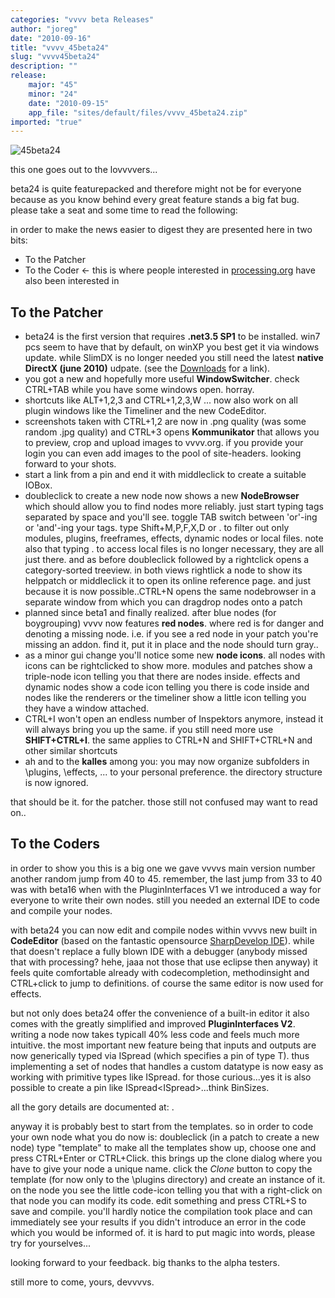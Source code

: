 ```yaml
---
categories: "vvvv beta Releases"
author: "joreg"
date: "2010-09-16"
title: "vvvv_45beta24"
slug: "vvvv45beta24"
description: ""
release: 
    major: "45"
    minor: "24"
    date: "2010-09-15"
    app_file: "sites/default/files/vvvv_45beta24.zip"
imported: "true"
---
```



![45beta24](45beta24_0.png) 

this one goes out to the lovvvvers...

beta24 is quite featurepacked and therefore might not be for everyone because as you know behind every great feature stands a big fat bug. please take a seat and some time to read the following:

in order to make the news easier to digest they are presented here in two bits:
* To the Patcher
* To the Coder <- this is where people interested in [processing.org](http://processing.org) have also been interested in
<!--break-->
## To the Patcher
* beta24 is the first version that requires **.net3.5 SP1** to be installed. win7 pcs seem to have that by default, on winXP you best get it via windows update. while SlimDX is no longer needed you still need the latest **native DirectX (june 2010)** udpate. (see the [Downloads](https://vvvv.org/downloads) for a link).
* you got a new and hopefully more useful **WindowSwitcher**. check CTRL+TAB while you have some windows open. horray.
* shortcuts like ALT+1,2,3 and CTRL+1,2,3,W ... now also work on all plugin windows like the Timeliner and the new CodeEditor.
* screenshots taken with CTRL+1,2 are now in .png quality (was some random .jpg quality) and CTRL+3 opens **Kommunikator** that allows you to preview, crop and upload images to vvvv.org. if you provide your login you can even add images to the pool of site-headers. looking forward to your shots.
* start a link from a pin and end it with middleclick to create a suitable IOBox.
* doubleclick to create a new node now shows a new **NodeBrowser** which should allow you to find nodes more reliably. just start typing tags separated by space and you'll see. toggle TAB switch between 'or'-ing or 'and'-ing your tags. type Shift+M,P,F,X,D or . to filter out only modules, plugins, freeframes, effects, dynamic nodes or local files. note also that typing . to access local files is no longer necessary, they are all just there. and as before doubleclick followed by a rightclick opens a category-sorted treeview. in both views rightlick a node to show its helppatch or middleclick it to open its online reference page. and just because it is now possible..CTRL+N opens the same nodebrowser in a separate window from which you can dragdrop nodes onto a patch
* planned since beta1 and finally realized. after blue nodes (for boygrouping) vvvv now features **red nodes**. where red is for danger and denoting a missing node. i.e. if you see a red node in your patch you're missing an addon. find it, put it in place and the node should turn gray..
* as a minor gui change you'll notice some new **node icons**. all nodes with icons can be rightclicked to show more. modules and patches show a triple-node icon telling you that there are nodes inside. effects and dynamic nodes show a code icon telling you there is code inside and nodes like the renderers or the timeliner show a little icon telling you they have a window attached.
* CTRL+I won't open an endless number of Inspektors anymore, instead it will always bring you up the same. if you still need more use **SHIFT+CTRL+I**. the same applies to CTRL+N and SHIFT+CTRL+N and other similar shortcuts
* ah and to the **kalles** among you: you may now organize subfolders in \plugins, \effects, ... to your personal preference. the directory structure is now ignored.

that should be it. for the patcher. those still not confused may want to read on..

## To the Coders
in order to show you this is a big one we gave vvvvs main version number another random jump from 40 to 45. remember, the last jump from 33 to 40 was with beta16 when with the PluginInterfaces V1 we introduced a way for everyone to write their own nodes. still you needed an external IDE to code and compile your nodes. 

with beta24 you can now edit and compile nodes within vvvvs new built in **CodeEditor** (based on the fantastic opensource [SharpDevelop IDE](http://www.sharpdevelop.net/opensource/sd/)). while that doesn't replace a fully blown IDE with a debugger (anybody missed that with processing? hehe, jaaa not those that use eclipse then anyway) it feels quite comfortable already with codecompletion, methodinsight and CTRL+click to jump to definitions. of course the same editor is now used for effects. 

but not only does beta24 offer the convenience of a built-in editor it also comes with the greatly simplified and improved **PluginInterfaces V2**. writing a node now takes typicall 40% less code and feels much more intuitive. the most important new feature being that inputs and outputs are now generically typed via ISpread<T> (which specifies a pin of type T). thus implementing a set of nodes that handles a custom datatype is now easy as working with primitive types like ISpread<double>. for those curious...yes it is also possible to create a pin like ISpread<ISpread<T>>...think BinSizes. 
 
all the gory details are documented at: [](http://vvvv.org/pluginspecs).

anyway it is probably best to start from the templates. so in order to code your own node what you do now is: doubleclick (in a patch to create a new node) type "template" to make all the templates show up, choose one and press CTRL+Enter or CTRL+Click. this brings up the clone dialog where you have to give your node a unique name. click the *Clone* button to copy the template (for now only to the \plugins directory) and create an instance of it. on the node you see the little code-icon telling you that with a right-click on that node you can modify its code. edit something and press CTRL+S to save and compile. you'll hardly notice the compilation took place and can immediately see your results if you didn't introduce an error in the code which you would be informed of. it is hard to put magic into words, please try for yourselves...

looking forward to your feedback.
big thanks to the alpha testers.

still more to come,
yours,
devvvvs.